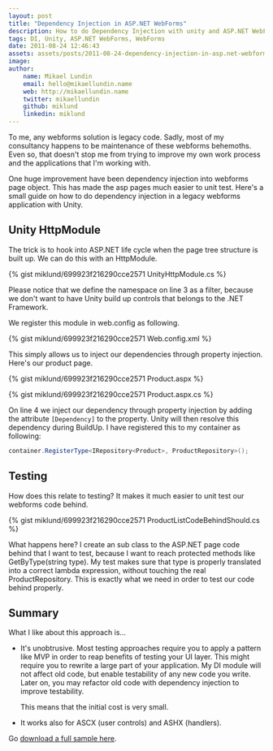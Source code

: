 ```yaml
---
layout: post
title: "Dependency Injection in ASP.NET WebForms"
description: How to do Dependency Injection with unity and ASP.NET WebForms in a non obtrusive way.
tags: DI, Unity, ASP.NET WebForms, WebForms
date: 2011-08-24 12:46:43
assets: assets/posts/2011-08-24-dependency-injection-in-asp.net-webforms
image: 
author:
    name: Mikael Lundin
    email: hello@mikaellundin.name
    web: http://mikaellundin.name
    twitter: mikaellundin
    github: miklund
    linkedin: miklund
---
```


To me, any webforms solution is legacy code. Sadly, most of my consultancy happens to be maintenance of these webforms behemoths. Even so, that doesn't stop me from trying to improve my own work process and the applications that I'm working with.

One huge improvement have been dependency injection into webforms page object. This has made the asp pages much easier to unit test. Here's a small guide on how to do dependency injection in a legacy webforms application with Unity.

## Unity HttpModule

The trick is to hook into ASP.NET life cycle when the page tree structure is built up. We can do this with an HttpModule.

{% gist miklund/699923f216290cce2571 UnityHttpModule.cs %}

Please notice that we define the namespace on line 3 as a filter, because we don't want to have Unity build up controls that belongs to the .NET Framework.

We register this module in web.config as following.

{% gist miklund/699923f216290cce2571 Web.config.xml %}

This simply allows us to inject our dependencies through property injection. Here's our product page.

{% gist miklund/699923f216290cce2571 Product.aspx %}

{% gist miklund/699923f216290cce2571 Product.aspx.cs %}

On line 4 we inject our dependency through property injection by adding the attribute `[Dependency]` to the property. Unity will then resolve this dependency during BuildUp. I have registered this to my container as following:

```csharp
container.RegisterType<IRepository<Product>, ProductRepository>();
```

## Testing

How does this relate to testing? It makes it much easier to unit test our webforms code behind.

{% gist miklund/699923f216290cce2571 ProductListCodeBehindShould.cs %}

What happens here? I create an sub class to the ASP.NET page code behind that I want to test, because I want to reach protected methods like GetByType(string type). My test makes sure that type is properly translated into a correct lambda expression, without touching the real ProductRepository. This is exactly what we need in order to test our code behind properly.

## Summary

What I like about this approach is...

* It's unobtrusive. Most testing approaches require you to apply a pattern like MVP in order to reap benefits of testing your UI layer. This might require you to rewrite a large part of your application. My DI module will not affect old code, but enable testability of any new code you write. Later on, you may refactor old code with dependency injection to improve testability.

    This means that the initial cost is very small.

* It works also for ASCX (user controls) and ASHX (handlers).

Go [download a full sample here](/assets/posts/2011-08-24-dependency-injection-in-asp.net-webforms/DIWebFormsExample.zip "example code of how to do dependency injection in asp.net webforms").
